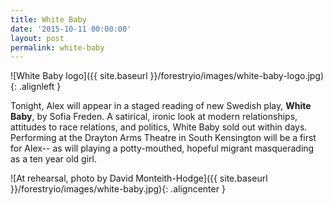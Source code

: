 ```yaml
---
title: White Baby
date: '2015-10-11 00:00:00'
layout: post
permalink: white-baby
---
```

![White Baby logo]({{ site.baseurl }}/forestryio/images/white-baby-logo.jpg){: .alignleft }

Tonight, Alex will appear in a staged reading of new Swedish play, **White Baby**, by Sofia Freden. A satirical, ironic look at modern relationships, attitudes to race relations, and politics, White Baby sold out within days. Performing at the Drayton Arms Theatre in South Kensington will be a first for Alex-- as will playing a potty-mouthed, hopeful migrant masquerading as a ten year old girl.

![At rehearsal, photo by David Monteith-Hodge]({{ site.baseurl }}/forestryio/images/white-baby.jpg){: .aligncenter }